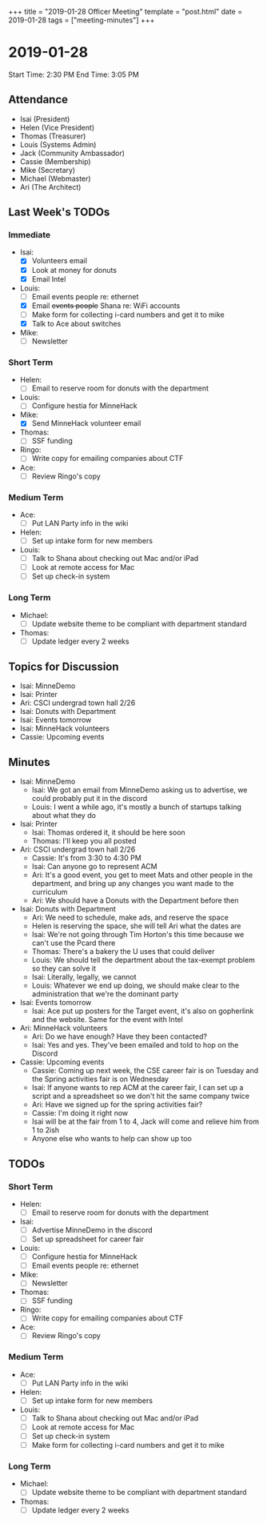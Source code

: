 +++
title = "2019-01-28 Officer Meeting"
template = "post.html"
date = 2019-01-28
tags = ["meeting-minutes"]
+++
# 2019-01-28

Start Time: 2:30 PM
End Time:   3:05 PM

## Attendance
 - Isai      (President)
 - Helen     (Vice President)
 - Thomas    (Treasurer)
 - Louis     (Systems Admin)
 - Jack      (Community Ambassador)
 - Cassie    (Membership)
 - Mike      (Secretary)
 - Michael   (Webmaster)
 - Ari       (The Architect)

## Last Week's TODOs
### Immediate
 - Isai:
     - [x] Volunteers email
     - [x] Look at money for donuts
     - [x] Email Intel
 - Louis:
     - [ ] Email events people re: ethernet
     - [x] Email ~~events people~~ Shana re: WiFi accounts
     - [ ] Make form for collecting i-card numbers and get it to mike
     - [x] Talk to Ace about switches
 - Mike:
     - [ ] Newsletter
### Short Term
 - Helen:
     - [ ] Email to reserve room for donuts with the department
 - Louis:
     - [ ] Configure hestia for MinneHack
 - Mike:
     - [x] Send MinneHack volunteer email
 - Thomas:
     - [ ] SSF funding
 - Ringo:
     - [ ] Write copy for emailing companies about CTF
 - Ace:
     - [ ] Review Ringo's copy
### Medium Term
 - Ace:
     - [ ] Put LAN Party info in the wiki
 - Helen:
     - [ ] Set up intake form for new members
 - Louis:
     - [ ] Talk to Shana about checking out Mac and/or iPad
     - [ ] Look at remote access for Mac
     - [ ] Set up check-in system
### Long Term
 - Michael:
     - [ ] Update website theme to be compliant with department standard
 - Thomas:
     - [ ] Update ledger every 2 weeks

## Topics for Discussion
 - Isai: MinneDemo
 - Isai: Printer
 - Ari: CSCI undergrad town hall 2/26
 - Isai: Donuts with Department
 - Isai: Events tomorrow
 - Isai: MinneHack volunteers
 - Cassie: Upcoming events

## Minutes
 - Isai: MinneDemo
     - Isai: We got an email from MinneDemo asking us to advertise, we could probably put it in the discord
     - Louis: I went a while ago, it's mostly a bunch of startups talking about what they do
 - Isai: Printer
     - Isai: Thomas ordered it, it should be here soon
     - Thomas: I'll keep you all posted
 - Ari: CSCI undergrad town hall 2/26
     - Cassie: It's from 3:30 to 4:30 PM
     - Isai: Can anyone go to represent ACM
     - Ari: It's a good event, you get to meet Mats and other people in the department, and bring up any changes you want made to the curriculum
     - Ari: We should have a Donuts with the Department before then
 - Isai: Donuts with Department
     - Ari: We need to schedule, make ads, and reserve the space
     - Helen is reserving the space, she will tell Ari what the dates are
     - Isai: We're not going through Tim Horton's this time because we can't use the Pcard there
     - Thomas: There's a bakery the U uses that could deliver
     - Louis: We should tell the department about the tax-exempt problem so they can solve it
     - Isai: Literally, legally, we cannot
     - Louis: Whatever we end up doing, we should make clear to the administration that we're the dominant party
 - Isai: Events tomorrow
     - Isai: Ace put up posters for the Target event, it's also on gopherlink and the website. Same for the event with Intel
 - Ari: MinneHack volunteers
     - Ari: Do we have enough? Have they been contacted?
     - Isai: Yes and yes. They've been emailed and told to hop on the Discord
 - Cassie: Upcoming events
     - Cassie: Coming up next week, the CSE career fair is on Tuesday and the Spring activities fair is on Wednesday
     - Isai: If anyone wants to rep ACM at the career fair, I can set up a script and a spreadsheet so we don't hit the same company twice
     - Ari: Have we signed up for the spring activities fair?
     - Cassie: I'm doing it right now
     - Isai will be at the fair from 1 to 4, Jack will come and relieve him from 1 to 2ish
     - Anyone else who wants to help can show up too

## TODOs
### Short Term
 - Helen:
     - [ ] Email to reserve room for donuts with the department
 - Isai:
     - [ ] Advertise MinneDemo in the discord
     - [ ] Set up spreadsheet for career fair
 - Louis:
     - [ ] Configure hestia for MinneHack
     - [ ] Email events people re: ethernet
 - Mike:
     - [ ] Newsletter
 - Thomas:
     - [ ] SSF funding
 - Ringo:
     - [ ] Write copy for emailing companies about CTF
 - Ace:
     - [ ] Review Ringo's copy
### Medium Term
 - Ace:
     - [ ] Put LAN Party info in the wiki
 - Helen:
     - [ ] Set up intake form for new members
 - Louis:
     - [ ] Talk to Shana about checking out Mac and/or iPad
     - [ ] Look at remote access for Mac
     - [ ] Set up check-in system
     - [ ] Make form for collecting i-card numbers and get it to mike
### Long Term
 - Michael:
     - [ ] Update website theme to be compliant with department standard
 - Thomas:
     - [ ] Update ledger every 2 weeks
